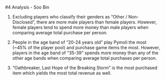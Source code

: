 #4 Analysis - Soo Bin

1. Excluding players who classify their genders as “Other / Non-Disclosed”, there are more male players than female players. However, female players tend to spend more money than male players when comparing average total purchase per person.

2. People in the age band of “20-24 years old” play Pymoli the most (~45% of the player pool) and purchase game items the most. However, players in the age band of “35-39” spends more money than any of the other age bands when comparing average total purchases per person.

3. “Oathbreaker, Last Hope of the Breaking Storm” is the most purchased item which yields the most total revenue as well.
